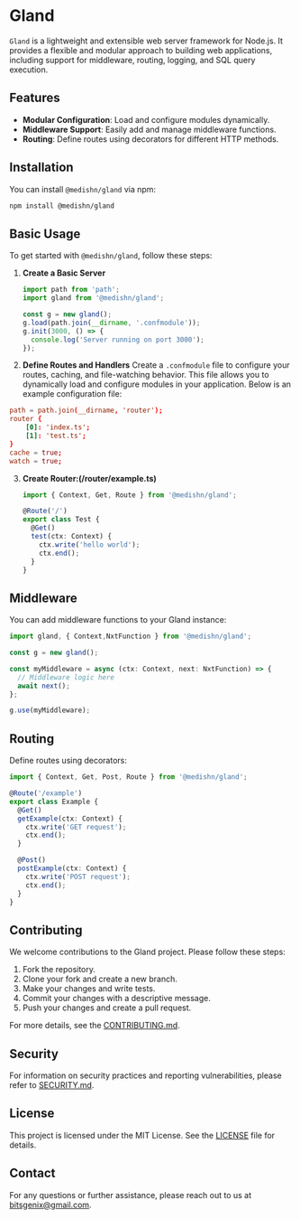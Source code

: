 # Gland

`Gland` is a lightweight and extensible web server framework for Node.js. It provides a flexible and modular approach to building web applications, including support for middleware, routing, logging, and SQL query execution.

## Features

- **Modular Configuration**: Load and configure modules dynamically.
- **Middleware Support**: Easily add and manage middleware functions.
- **Routing**: Define routes using decorators for different HTTP methods.

## Installation

You can install `@medishn/gland` via npm:

```bash
npm install @medishn/gland
```

## Basic Usage

To get started with `@medishn/gland`, follow these steps:

1. **Create a Basic Server**

   ```typescript
   import path from 'path';
   import gland from '@medishn/gland';

   const g = new gland();
   g.load(path.join(__dirname, '.confmodule'));
   g.init(3000, () => {
     console.log('Server running on port 3000');
   });
   ```

2. **Define Routes and Handlers**
Create a `.confmodule` file to configure your routes, caching, and file-watching behavior. This file allows you to dynamically load and configure modules in your application. Below is an example configuration file:

```conf
path = path.join(__dirname, 'router');
router {
    [0]: 'index.ts';
    [1]: 'test.ts';
}
cache = true;
watch = true;
```

3. **Create Router:(/router/example.ts)**
   ```typescript
   import { Context, Get, Route } from '@medishn/gland';

   @Route('/')
   export class Test {
     @Get()
     test(ctx: Context) {
       ctx.write('hello world');
       ctx.end();
     }
   }
   ```

## Middleware

You can add middleware functions to your Gland instance:

```typescript
import gland, { Context,NxtFunction } from '@medishn/gland';

const g = new gland();

const myMiddleware = async (ctx: Context, next: NxtFunction) => {
  // Middleware logic here
  await next();
};

g.use(myMiddleware);
```

## Routing

Define routes using decorators:

```typescript
import { Context, Get, Post, Route } from '@medishn/gland';

@Route('/example')
export class Example {
  @Get()
  getExample(ctx: Context) {
    ctx.write('GET request');
    ctx.end();
  }

  @Post()
  postExample(ctx: Context) {
    ctx.write('POST request');
    ctx.end();
  }
}
```

## Contributing

We welcome contributions to the Gland project. Please follow these steps:

1. Fork the repository.
2. Clone your fork and create a new branch.
3. Make your changes and write tests.
4. Commit your changes with a descriptive message.
5. Push your changes and create a pull request.

For more details, see the [CONTRIBUTING.md](docs/CONTRIBUTING.md).

## Security

For information on security practices and reporting vulnerabilities, please refer to [SECURITY.md](docs/SECURITY.md).

## License

This project is licensed under the MIT License. See the [LICENSE](LICENSE) file for details.

## Contact

For any questions or further assistance, please reach out to us at [bitsgenix@gmail.com](mailto:bitsgenix@gmail.com).